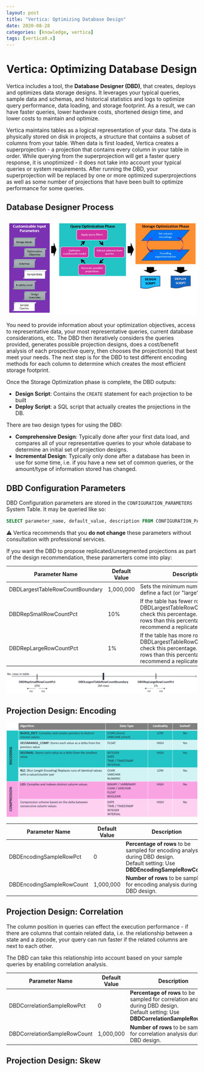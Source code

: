 ```yaml
---
layout: post
title: "Vertica: Optimizing Database Design"
date: 2020-08-28
categories: [knowledge, vertica]
tags: [vertica9.x]
---
```


# Vertica: Optimizing Database Design

Vertica includes a tool, the **Database Designer (DBD)**, that creates, deploys and optimizes data storage designs. It leverages your typical queries, sample data and schemas, and historical statistics and logs to optimize query performance, data loading, and storage footprint. As a result, we can have faster queries, lower hardware costs, shortened design time, and lower costs to maintain and optimize.

Vertica maintains tables as a logical representation of your data. The data is physically stored on disk in projects, a structure that contains a subset of columns from your table. When data is first loaded, Vertica creates a superprojection - a projection that contains every column in your table in order. While querying from the superprojection will get a faster query response, it is unoptimized - it does not take into account your typical queries or system requirements. After running the DBD, your superprojection will be replaced by one or more optimized superprojections as well as some number of projections that have been built to optimize performance for some queries.

## Database Designer Process

![Database Designer Process Diagram](/assets/images/posts/knowledge/vertica/optimizing-database-design/dbd-process.png)

You need to provide information about your optimization objectives, access to representative data, your most representative queries, current database considerations, etc. The DBD then iteratively considers the queries provided, generates possible projection designs, does a cost/benefit analysis of each prospective query, then chooses the projection(s) that best meet your needs. The next step is for the DBD to test different encoding methods for each column to determine which creates the most efficient storage footprint.

Once the Storage Optimization phase is complete, the DBD outputs:

- **Design Script**: Contains the `CREATE` statement for each projection to be built
- **Deploy Script**: a SQL script that actually creates the projections in the DB.

There are two design types for using the DBD:

- **Comprehensive Design**: Typically done after your first data load, and compares all of your representative queries to your whole database to determine an initial set of projection designs.
- **Incremental Design**: Typically only done after a database has been in use for some time, i.e. if you have a new set of common queries, or the amount/type of information stored has changed.

## DBD Configuration Parameters

DBD Configuration parameters are stored in the `CONFIGURATION_PARAMETERS` System Table. It may be queried like so:

```sql
SELECT parameter_name, default_value, description FROM CONFIGURATION_PARAMETERS WHERE parameter_name ILIKE '%DBD%';
```

⚠ Vertica recommends that you **do not change** these parameters without consultation with professional services.

If you want the DBD to propose replicated/unsegmented projections as part of the design recommendation, these paramerters come into play:

| Parameter Name                  	| Default Value 	| Description                                                                                                                                                            	|
|---------------------------------	|---------------	|------------------------------------------------------------------------------------------------------------------------------------------------------------------------	|
| DBDLargestTableRowCountBoundary 	| 1,000,000     	| Sets the minimum number of rows to define a fact (or "large") table.                                                                                                   	|
| DBDRepSmallRowCountPct          	| 10%           	| If the table has fewer rows than DBDLargestTableRowCountBoundary, check this percentage. If it has fewer rows than this percentage, recommend a replicated projection. 	|
| DBDRepLargeRowCountPct          	| 1%            	| If the table has more rows than DBDLargestTableRowCountBoundary, check this percentage. If it has fewer rows than this percentage, recommend a replicated projection.  	|

![DBD Unsegmented Projections Parameters](/assets/images/posts/knowledge/vertica/optimizing-database-design/dbd-unsegmented-params-1.png)

## Projection Design: Encoding

![Projection Design: Encoding](/assets/images/posts/knowledge/vertica/optimizing-database-design/projection-design-encoding-1.png)

| Parameter Name            	| Default Value 	| Description                                                                                                                            	|
|---------------------------	|---------------	|----------------------------------------------------------------------------------------------------------------------------------------	|
| DBDEncodingSampleRowPct   	| 0             	| **Percentage of rows** to be sampled for encoding analysis during DBD design. <br/> Default setting: Use **DBDEncodingSampleRowCount** 	|
| DBDEncodingSampleRowCount 	| 1,000,000     	| **Number of rows** to be sampled for encoding analysis during DBD design.                                                              	|

## Projection Design: Correlation

The column position in queries can effect the execution performance - if there are columns that contain related data, i.e. the relationship between a state and a zipcode, your query can run faster if the related columns are next to each other.

The DBD can take this relationship into account based on your sample queries by enabling correlation analysis.

| Parameter Name               	| Default Value 	| Description                                                                                                                                  	|
|------------------------------	|---------------	|----------------------------------------------------------------------------------------------------------------------------------------------	|
| DBDCorrelationSampleRowPct   	| 0             	| **Percentage of rows** to be sampled for correlation analysis during DBD design. <br/> Default setting: Use **DBDCorrelationSampleRowCount** 	|
| DBDCorrelationSampleRowCount 	| 1,000,000     	| **Number of rows** to be sampled for correlation analysis during DBD design.                                                                 	|

## Projection Design: Skew